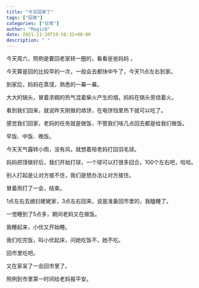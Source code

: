 ```yaml
---
title: "今天回家了"
tags: ["回家"]
categories: ["日常"]
author: "MagicQ"
date: 2021-11-20T19:58:32+08:00
description: " "
---
```


今天周六，照例是要回老家转一圈的，看看爸爸妈妈 。

今天算是回的比较早的一次，一般会去都快中午了，今天11点左右到家。

到家后，妈妈在蒸馍，熟悉的一幕一幕。

大大的锅头，冒着浓稠的热气混着柴火产生的烟，妈妈在锅头旁烧着火。

看到我们回来，就说昨天刚做的烙饼，在电饼铛里热下就可以吃了。

感觉我们回家，老妈的任务就是做饭，不管我们啥几点回去都是给我们做饭。

早饭、中饭、晚饭。

今天天气霾转小雨，没有风，就想着陪老妈打回羽毛球。

妈妈把馍做好后，我们开始打球，一个球可以打很多回合，100个左右吧，哈哈。

别人打起是让对方接不住，我们是想办法让对方接住。

冒着雨打了一会，结束。

1点左右去媳妇姥姥家，3点左右回来，说是准备回市里的，我瞌睡了。

一觉睡到了5点多，期间老妈又在做饭。

我睡起来，小优又开始睡。

我们吃完饭，叫小优起床，问她吃饭不，她不吃。

回市里吃吧。

又在家呆了一会回市里了。

照例到市里第一时间给老妈报平安。
